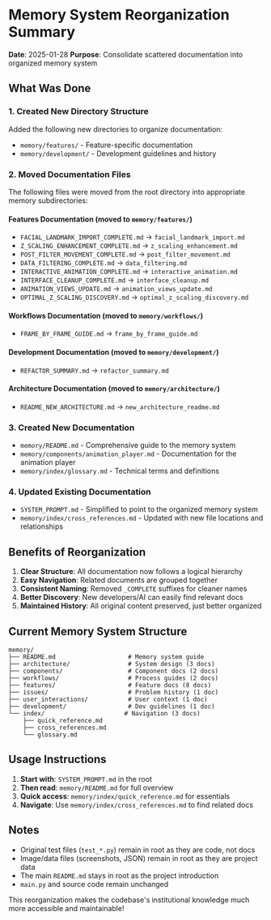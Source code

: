 # Memory System Reorganization Summary

**Date**: 2025-01-28
**Purpose**: Consolidate scattered documentation into organized memory system

## What Was Done

### 1. Created New Directory Structure
Added the following new directories to organize documentation:
- `memory/features/` - Feature-specific documentation
- `memory/development/` - Development guidelines and history

### 2. Moved Documentation Files
The following files were moved from the root directory into appropriate memory subdirectories:

#### Features Documentation (moved to `memory/features/`)
- `FACIAL_LANDMARK_IMPORT_COMPLETE.md` → `facial_landmark_import.md`
- `Z_SCALING_ENHANCEMENT_COMPLETE.md` → `z_scaling_enhancement.md`
- `POST_FILTER_MOVEMENT_COMPLETE.md` → `post_filter_movement.md`
- `DATA_FILTERING_COMPLETE.md` → `data_filtering.md`
- `INTERACTIVE_ANIMATION_COMPLETE.md` → `interactive_animation.md`
- `INTERFACE_CLEANUP_COMPLETE.md` → `interface_cleanup.md`
- `ANIMATION_VIEWS_UPDATE.md` → `animation_views_update.md`
- `OPTIMAL_Z_SCALING_DISCOVERY.md` → `optimal_z_scaling_discovery.md`

#### Workflows Documentation (moved to `memory/workflows/`)
- `FRAME_BY_FRAME_GUIDE.md` → `frame_by_frame_guide.md`

#### Development Documentation (moved to `memory/development/`)
- `REFACTOR_SUMMARY.md` → `refactor_summary.md`

#### Architecture Documentation (moved to `memory/architecture/`)
- `README_NEW_ARCHITECTURE.md` → `new_architecture_readme.md`

### 3. Created New Documentation
- `memory/README.md` - Comprehensive guide to the memory system
- `memory/components/animation_player.md` - Documentation for the animation player
- `memory/index/glossary.md` - Technical terms and definitions

### 4. Updated Existing Documentation
- `SYSTEM_PROMPT.md` - Simplified to point to the organized memory system
- `memory/index/cross_references.md` - Updated with new file locations and relationships

## Benefits of Reorganization

1. **Clear Structure**: All documentation now follows a logical hierarchy
2. **Easy Navigation**: Related documents are grouped together
3. **Consistent Naming**: Removed `_COMPLETE` suffixes for cleaner names
4. **Better Discovery**: New developers/AI can easily find relevant docs
5. **Maintained History**: All original content preserved, just better organized

## Current Memory System Structure

```
memory/
├── README.md                    # Memory system guide
├── architecture/                # System design (3 docs)
├── components/                  # Component docs (2 docs)
├── workflows/                   # Process guides (2 docs)
├── features/                    # Feature docs (8 docs)
├── issues/                      # Problem history (1 doc)
├── user_interactions/           # User context (1 doc)
├── development/                 # Dev guidelines (1 doc)
└── index/                      # Navigation (3 docs)
    ├── quick_reference.md
    ├── cross_references.md
    └── glossary.md
```

## Usage Instructions

1. **Start with**: `SYSTEM_PROMPT.md` in the root
2. **Then read**: `memory/README.md` for full overview
3. **Quick access**: `memory/index/quick_reference.md` for essentials
4. **Navigate**: Use `memory/index/cross_references.md` to find related docs

## Notes

- Original test files (`test_*.py`) remain in root as they are code, not docs
- Image/data files (screenshots, JSON) remain in root as they are project data
- The main `README.md` stays in root as the project introduction
- `main.py` and source code remain unchanged

This reorganization makes the codebase's institutional knowledge much more accessible and maintainable! 